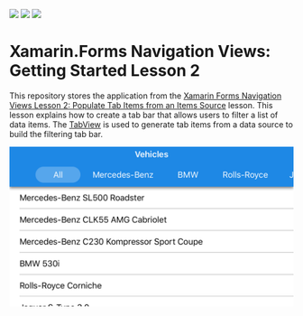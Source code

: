 <!-- default badges list -->
![](https://img.shields.io/endpoint?url=https://codecentral.devexpress.com/api/v1/VersionRange/191350804/19.1.2%2B)
[![](https://img.shields.io/badge/Open_in_DevExpress_Support_Center-FF7200?style=flat-square&logo=DevExpress&logoColor=white)](https://supportcenter.devexpress.com/ticket/details/T828678)
[![](https://img.shields.io/badge/📖_How_to_use_DevExpress_Examples-e9f6fc?style=flat-square)](https://docs.devexpress.com/GeneralInformation/403183)
<!-- default badges end -->
# Xamarin.Forms Navigation Views: Getting Started Lesson 2

This repository stores the application from the [Xamarin Forms Navigation Views Lesson 2: Populate Tab Items from an Items Source](https://docs.devexpress.com/MobileControls/400555/xamarin-forms/navigation-controls/getting-started/how-to-bind-to-itemssource) lesson. This lesson explains how to create a tab bar that allows users to filter a list of data items. The [TabView](https://docs.devexpress.com/MobileControls/DevExpress.XamarinForms.Navigation.TabView) is used to generate tab items from a data source to build the filtering tab bar.

![Resulting image](images/title.png)
